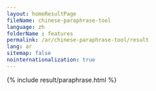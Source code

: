 ```yaml
---
layout: homeResultPage
fileName: chinese-paraphrase-tool
language: zh
folderName : features
permalink: /ar/chinese-paraphrase-tool/result
lang: ar
sitemap: false
nointernationalization: true
---
```

{% include result/paraphrase.html %}

<script src="/js/result/paraprashing.js" data-foldername="{{page.folderName}}" data-lang="{{page.lang}}"></script>